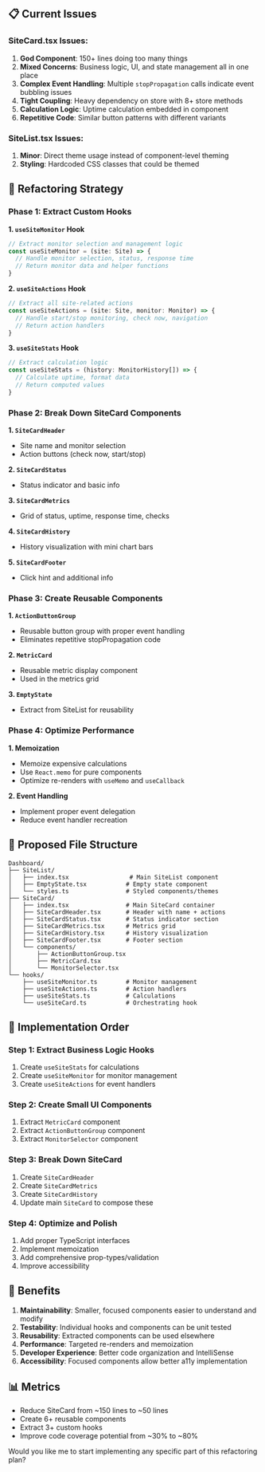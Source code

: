 <!-- markdownlint-disable -->
## 📋 **Current Issues**

### SiteCard.tsx Issues:
1. **God Component**: 150+ lines doing too many things
2. **Mixed Concerns**: Business logic, UI, and state management all in one place
3. **Complex Event Handling**: Multiple `stopPropagation` calls indicate event bubbling issues
4. **Tight Coupling**: Heavy dependency on store with 8+ store methods
5. **Calculation Logic**: Uptime calculation embedded in component
6. **Repetitive Code**: Similar button patterns with different variants

### SiteList.tsx Issues:
1. **Minor**: Direct theme usage instead of component-level theming
2. **Styling**: Hardcoded CSS classes that could be themed

## 🔧 **Refactoring Strategy**

### Phase 1: Extract Custom Hooks

**1. `useSiteMonitor` Hook**
```typescript
// Extract monitor selection and management logic
const useSiteMonitor = (site: Site) => {
  // Handle monitor selection, status, response time
  // Return monitor data and helper functions
}
```

**2. `useSiteActions` Hook**
```typescript
// Extract all site-related actions
const useSiteActions = (site: Site, monitor: Monitor) => {
  // Handle start/stop monitoring, check now, navigation
  // Return action handlers
}
```

**3. `useSiteStats` Hook**
```typescript
// Extract calculation logic
const useSiteStats = (history: MonitorHistory[]) => {
  // Calculate uptime, format data
  // Return computed values
}
```

### Phase 2: Break Down SiteCard Components

**1. `SiteCardHeader`**
- Site name and monitor selection
- Action buttons (check now, start/stop)

**2. `SiteCardStatus`**
- Status indicator and basic info

**3. `SiteCardMetrics`**
- Grid of status, uptime, response time, checks

**4. `SiteCardHistory`**
- History visualization with mini chart bars

**5. `SiteCardFooter`**
- Click hint and additional info

### Phase 3: Create Reusable Components

**1. `ActionButtonGroup`**
- Reusable button group with proper event handling
- Eliminates repetitive stopPropagation code

**2. `MetricCard`**
- Reusable metric display component
- Used in the metrics grid

**3. `EmptyState`**
- Extract from SiteList for reusability

### Phase 4: Optimize Performance

**1. Memoization**
- Memoize expensive calculations
- Use `React.memo` for pure components
- Optimize re-renders with `useMemo` and `useCallback`

**2. Event Handling**
- Implement proper event delegation
- Reduce event handler recreation

## 📁 **Proposed File Structure**

```
Dashboard/
├── SiteList/
│   ├── index.tsx                 # Main SiteList component
│   ├── EmptyState.tsx           # Empty state component
│   └── styles.ts                # Styled components/themes
├── SiteCard/
│   ├── index.tsx                # Main SiteCard container
│   ├── SiteCardHeader.tsx       # Header with name + actions
│   ├── SiteCardStatus.tsx       # Status indicator section
│   ├── SiteCardMetrics.tsx      # Metrics grid
│   ├── SiteCardHistory.tsx      # History visualization
│   ├── SiteCardFooter.tsx       # Footer section
│   └── components/
│       ├── ActionButtonGroup.tsx
│       ├── MetricCard.tsx
│       └── MonitorSelector.tsx
└── hooks/
    ├── useSiteMonitor.ts        # Monitor management
    ├── useSiteActions.ts        # Action handlers
    ├── useSiteStats.ts          # Calculations
    └── useSiteCard.ts           # Orchestrating hook
```

## 🚀 **Implementation Order**

### Step 1: Extract Business Logic Hooks
1. Create `useSiteStats` for calculations
2. Create `useSiteMonitor` for monitor management
3. Create `useSiteActions` for event handlers

### Step 2: Create Small UI Components
1. Extract `MetricCard` component
2. Extract `ActionButtonGroup` component
3. Extract `MonitorSelector` component

### Step 3: Break Down SiteCard
1. Create `SiteCardHeader`
2. Create `SiteCardMetrics` 
3. Create `SiteCardHistory`
4. Update main `SiteCard` to compose these

### Step 4: Optimize and Polish
1. Add proper TypeScript interfaces
2. Implement memoization
3. Add comprehensive prop-types/validation
4. Improve accessibility

## 🎁 **Benefits**

1. **Maintainability**: Smaller, focused components easier to understand and modify
2. **Testability**: Individual hooks and components can be unit tested
3. **Reusability**: Extracted components can be used elsewhere
4. **Performance**: Targeted re-renders and memoization
5. **Developer Experience**: Better code organization and IntelliSense
6. **Accessibility**: Focused components allow better a11y implementation

## 📊 **Metrics**
- Reduce SiteCard from ~150 lines to ~50 lines
- Create 6+ reusable components
- Extract 3+ custom hooks
- Improve code coverage potential from ~30% to ~80%

Would you like me to start implementing any specific part of this refactoring plan?